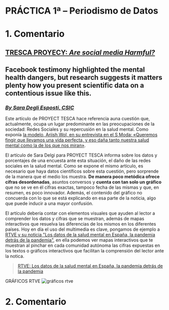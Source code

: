 # PRÁCTICA 1ª – Periodismo de Datos 
# 1.	Comentario
## [TRESCA PROYECY: ***Are social media Harmful?***](https://trescaproject.eu/2021/10/07/are-social-media-harmful-yes-say-most-europeans-but-its-complicated/)
## Facebook testimony highlighted the mental health dangers, but research suggests it matters plenty how you present scientific data on a contentious issue like this.
### [*By Sara Degli Esposti, CSIC*](http://ipp.csic.es/es/personal/sara.degli-esposti) 

Este artículo de PROYECT TESCA hace referencia auna cuestión que, actualmente, ocupa un lugar predominante en las preocupaciones de la sociedad: Redes Sociales y su repercusión en la salud mental. Como exponía [la modelo, Ariish Wol, en su entrevista en el S Moda: «Queremos fingir que llevamos una vida perfecta, y eso daña tanto nuestra salud mental como la de los que nos miran»](https://smoda.elpais.com/moda/ariish-wol-queremos-fingir-que-llevamos-una-vida-perfecta-y-eso-dana-tanto-nuestra-salud-mental-como-la-de-los-que-nos-miran/). 

El artículo de Sara Delgi para PROYECT TESCA informa sobre los datos y porcentajes de una encuesta ante esta situación, el daño de las redes sociales en la salud mental. Como se expone el mismo artículo, es necesario que haya datos científicos sobre esta cuestión, pero sorprende de la manera que el medio los muestra. **De manera poco metódica ofrece cifras desordenadas**, asuntos conversos y **cuenta con tan solo un gráfico** que no se ve en él cifras exactas, tampoco fecha de las mismas y que, en resumen, es poco innovador. Además, el contenido del gráfico no concuerda con lo que se está explicando en esa parte de la noticia, algo que puede inducir a una mayor confusión.

El artículo debería contar con elementos visuales que ayuden al lector a comprender los datos y cifras que se muestran, además de mapas interactivos que resuelva las diferencias de los mismos en los diferentes países. Hoy en día el uso del multimedia es clave, pongamos de ejemplo a [RTVE y su noticia "Los datos de la salud mental en España, la pandemia detrás de la pandemia"](https://www.rtve.es/noticias/20211215/datos-salud-mental-espana/2238590.shtml), en ella podemos ver mapas interactivos que te muestran al pinchar en cada comunidad autónoma las cifras expuestas en los textos o gráficos interactivos que facilitan la comprensión del lector ante la notica.

> [RTVE: Los datos de la salud mental en España, la pandemia detrás de la pandemia](https://www.rtve.es/noticias/20211215/datos-salud-mental-espana/2238590.shtml)

GRÁFICOS RTVE ![gráficos rtve](https://user-images.githubusercontent.com/99193700/154841964-a13d48f4-e5f7-4bf7-8feb-0ef7705744e8.JPG)

# 2.	Comentario

